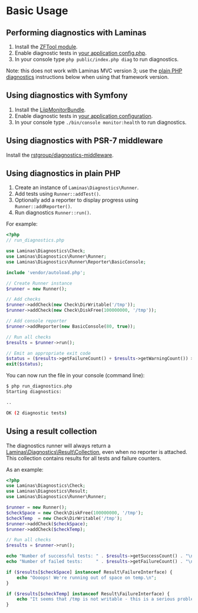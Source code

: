 # Basic Usage

## Performing diagnostics with Laminas

1. Install the [ZFTool module](https://github.com/zendframework/ZFTool).
2. Enable diagnostic tests in [your application config.php](https://github.com/zendframework/ZFTool/blob/master/docs/DIAGNOSTICS.md).
3. In your console type `php public/index.php diag` to run diagnostics.

Note: this does not work with Laminas MVC version 3; use the [plain PHP
diagnostics](#using-diagnostics-in-plain-php) instructions below when using that
framework version.

## Using diagnostics with Symfony

1. Install the [LiipMonitorBundle](https://github.com/liip/LiipMonitorBundle).
2. Enable diagnostic tests in [your application configuration](https://github.com/liip/LiipMonitorBundle/blob/master/README.md).
3. In your console type `./bin/console monitor:health` to run diagnostics.

## Using diagnostics with PSR-7 middleware

Install the [rstgroup/diagnostics-middleware](https://github.com/rstgroup/diagnostics-middleware).

## Using diagnostics in plain PHP

1. Create an instance of `Laminas\Diagnostics\Runner`.
2. Add tests using `Runner::addTest()`.
3. Optionally add a reporter to display progress using `Runner::addReporter()`.
4. Run diagnostics `Runner::run()`.

For example:

```php
<?php
// run_diagnostics.php

use Laminas\Diagnostics\Check;
use Laminas\Diagnostics\Runner\Runner;
use Laminas\Diagnostics\Runner\Reporter\BasicConsole;

include 'vendor/autoload.php';

// Create Runner instance
$runner = new Runner();

// Add checks
$runner->addCheck(new Check\DirWritable('/tmp'));
$runner->addCheck(new Check\DiskFree(100000000, '/tmp'));

// Add console reporter
$runner->addReporter(new BasicConsole(80, true));

// Run all checks
$results = $runner->run();

// Emit an appropriate exit code
$status = ($results->getFailureCount() + $results->getWarningCount()) > 0 ? 1 : 0;
exit($status);
```

You can now run the file in your console (command line):

```bash
$ php run_diagnostics.php
Starting diagnostics:

..

OK (2 diagnostic tests)
```

## Using a result collection

The diagnostics runner will always return a
[Laminas\Diagnostics\Result\Collection](https://github.com/laminas/laminas-diagnostics/blob/master/src/Result/Collection.php),
even when no reporter is attached. This collection contains results for all
tests and failure counters.

As an example:

```php
<?php
use Laminas\Diagnostics\Check;
use Laminas\Diagnostics\Result;
use Laminas\Diagnostics\Runner\Runner;

$runner = new Runner();
$checkSpace = new Check\DiskFree(100000000, '/tmp');
$checkTemp  = new Check\DirWritable('/tmp');
$runner->addCheck($checkSpace);
$runner->addCheck($checkTemp);

// Run all checks
$results = $runner->run();

echo "Number of successful tests: " . $results->getSuccessCount() . "\n";
echo "Number of failed tests:     " . $results->getFailureCount() . "\n";

if ($results[$checkSpace] instanceof Result\FailureInterface) {
    echo "Oooops! We're running out of space on temp.\n";
}

if ($results[$checkTemp] instanceof Result\FailureInterface) {
    echo "It seems that /tmp is not writable - this is a serious problem!\n";
}
```
